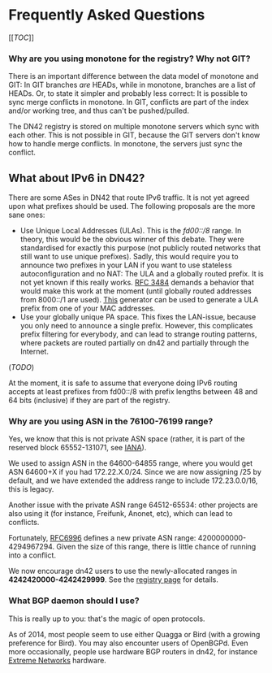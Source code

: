 # Frequently Asked Questions

[[_TOC_]]

### Why are you using monotone for the registry? Why not GIT?

There is an important difference between the data model of monotone and GIT: In GIT branches *are* HEADs, while in monotone, branches are a list of HEADs. Or, to state it simpler and probably less correct: It is possible to sync merge conflicts in monotone. In GIT, conflicts are part of the index and/or working tree, and thus can't be pushed/pulled.

The DN42 registry is stored on multiple monotone servers which sync with each other. This is not possible in GIT, because the GIT servers don't know how to handle merge conflicts. In monotone, the servers just sync the conflict.


## What about IPv6 in DN42?

There are some ASes in DN42 that route IPv6 traffic. It is not yet agreed upon what prefixes should be used. The following proposals are the more sane ones:

* Use Unique Local Addresses (ULAs). This is the *fd00::/8* range. In theory, this would be the obvious winner of this debate. They were standardised for exactly this purpose (not publicly routed networks that still want to use unique prefixes). Sadly, this would require you to announce two prefixes in your LAN if you want to use stateless autoconfiguration and no NAT: The ULA and a globally routed prefix. It is not yet known if this really works. [RFC 3484](http://www.rfc-editor.org/rfc/rfc3484.txt) demands a behavior that would make this work at the moment (until globally routed addresses from 8000::/1 are used).
[This](http://www.sixxs.net/tools/grh/ula) generator can be used to generate a ULA prefix from one of your MAC addresses.
* Use your globally unique PA space. This fixes the LAN-issue, because you only need to announce a single prefix.  However, this complicates prefix filtering for everybody, and can lead to strange routing patterns, where packets are routed partially on dn42 and partially through the Internet.

(*TODO*)

At the moment, it is safe to assume that everyone doing IPv6 routing accepts at least prefixes from fd00::/8 with prefix lengths between 48 and 64 bits (inclusive) if they are part of the registry.


### Why are you using ASN in the 76100-76199 range?

Yes, we know that this is not private ASN space (rather, it is part of the reserved block 65552-131071, see [IANA](http://www.iana.org/assignments/as-numbers/as-numbers.xhtml)).

We used to assign ASN in the 64600-64855 range, where you would get ASN 64600+X if you had 172.22.X.0/24.  Since we are now assigning /25 by default, and we have extended the address range to include 172.23.0.0/16, this is legacy.

Another issue with the private ASN range 64512-65534: other projects are also using it (for instance, Freifunk, Anonet, etc), which can lead to conflicts.

Fortunately, [RFC6996](http://tools.ietf.org/html/rfc6996) defines a new private ASN range: 4200000000-4294967294.  Given the size of this range, there is little chance of running into a conflict.

We now encourage dn42 users to use the newly-allocated ranges in **4242420000-4242429999**. See the [registry page](Services-Whois#AS-numbers) for details.


### What BGP daemon should I use?

This is really up to you: that's the magic of open protocols.

As of 2014, most people seem to use either Quagga or Bird (with a growing preference for Bird). You may also encounter users of OpenBGPd. Even more occasionally, people use hardware BGP routers in dn42, for instance [Extreme Networks](howto/bgp-on-extreme-summit1i) hardware.

